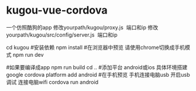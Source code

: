 # kugou-vue-cordova
一个仿照酷狗的app
修改yourpath/kugou/proxy.js  端口和ip
修改yourpath/kugou/src/config/server.js  端口和ip

cd kugou
#安装依赖
npm install
#在浏览器中预览 请使用chrome切换成手机模式
npm run dev

#如果要编译成app
npm run build
cd ..
#添加平台 android或ios 具体环境搭建google
cordova platform add android
#在手机预览 手机连接电脑usb 开启usb调试 连接电脑wifi
cordova run android 
